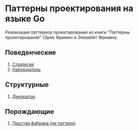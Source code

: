 # Паттерны проектирования на языке Go
Реализация паттернов проектирования из книги
"Паттерны проектирования" (Эрик Фримен и Элизабет Фримен)
  
## Поведенческие
1. [Стратегия](cmd/behavioral/strategy/README.md)
2. [Наблюдатель](cmd/behavioral/observer/README.md)
## Структурные
1. [Декоратор](cmd/structural/decorator/README.md)
## Порождающие
1. [Простая фабрика (не паттерн)](cmd/creational/simplefactory/README.md)